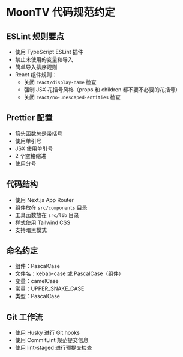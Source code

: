 # MoonTV 代码规范约定

## ESLint 规则要点
- 使用 TypeScript ESLint 插件
- 禁止未使用的变量和导入
- 简单导入排序规则
- React 组件规则：
  - 关闭 `react/display-name` 检查
  - 强制 JSX 花括号风格（props 和 children 都不要不必要的花括号）
  - 关闭 `react/no-unescaped-entities` 检查

## Prettier 配置
- 箭头函数总是带括号
- 使用单引号
- JSX 使用单引号
- 2 个空格缩进
- 使用分号

## 代码结构
- 使用 Next.js App Router
- 组件放在 `src/components` 目录
- 工具函数放在 `src/lib` 目录
- 样式使用 Tailwind CSS
- 支持暗黑模式

## 命名约定
- 组件：PascalCase
- 文件名：kebab-case 或 PascalCase（组件）
- 变量：camelCase
- 常量：UPPER_SNAKE_CASE
- 类型：PascalCase

## Git 工作流
- 使用 Husky 进行 Git hooks
- 使用 CommitLint 规范提交信息
- 使用 lint-staged 进行预提交检查